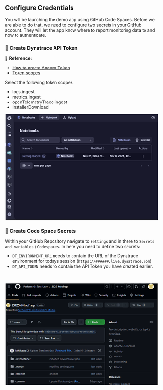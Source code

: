 ## Configure Credentials

You will be launching the demo app using GitHub Code Spaces.
Before we are able to do that, we need to configure two secrets in your GitHub account. They will let the app know where to report monitoring data to and how to authenticate.

### 📌 Create Dynatrace API Token

📝 **Reference:**
- [How to create Access Token](https://docs.dynatrace.com/docs/manage/access-control/access-tokens#create-api-token)
- [Token scopes](https://docs.dynatrace.com/docs/shortlink/otel-getstarted-otlpexport#authentication-export-to-activegate)

Select the following token scopes
- logs.ingest
- metrics.ingest
- openTelemetryTrace.ingest
- InstallerDownload

<center>
<img src="../../../assets/images/01_setup_03_create_token.gif" alt="Create API Token" style="width:500px" />
</center>

### 📌 Create Code Space Secrets

Within your GitHub Repository navigate to `Settings` and in there to `Secrets and variables` / `Codespaces`.
In here you need to define two secrets:
* `DT_ENVIRONMENT_URL` needs to contain the URL of the Dynatrace environment for todays session (`https://######.live.dynatrace.com`)
* `DT_API_TOKEN` needs to contain the API Token you have created earlier.
<br>
<br>

<center>
<img src="../../../assets/images/01_setup_04_code_spaces_secrets.gif" alt="Create API Token" style="width:500px; display: block; align: center" />
</center>

